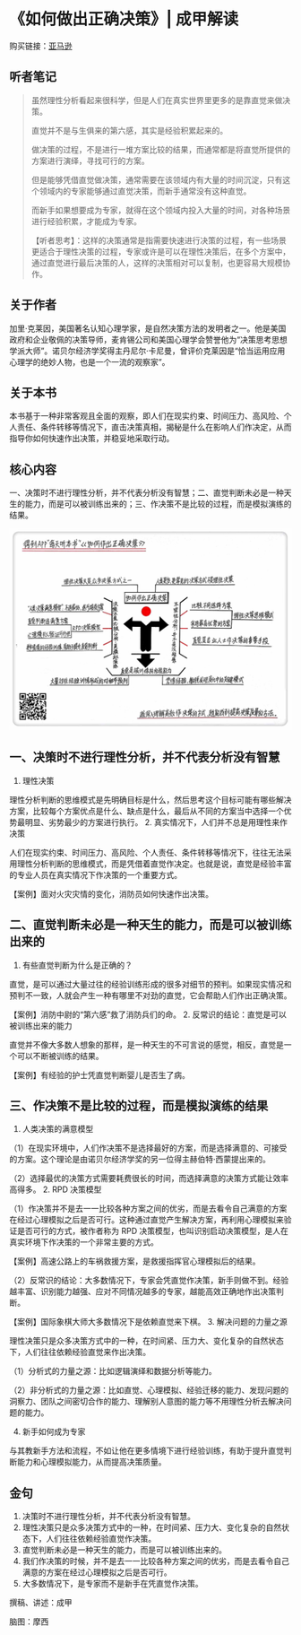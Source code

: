 《如何做出正确决策》| 成甲解读
=======================================

购买链接：[亚马逊](https://www.amazon.cn/图书/dp/B01DOWBBPI/ref=sr_1_1?ie=UTF8&qid=1506686921&sr=8-1&keywords=如何做出正确决策)

听者笔记
---------------------------------------

> 虽然理性分析看起来很科学，但是人们在真实世界里更多的是靠直觉来做决策。
>
> 直觉并不是与生俱来的第六感，其实是经验积累起来的。
> 
> 做决策的过程，不是进行一堆方案比较的结果，而通常都是将直觉所提供的方案进行演绎，寻找可行的方案。
> 
> 但是能够凭借直觉做决策，通常需要在该领域内有大量的时间沉淀，只有这个领域内的专家能够通过直觉决策，而新手通常没有这种直觉。
>
> 而新手如果想要成为专家，就得在这个领域内投入大量的时间，对各种场景进行经验积累，才能成为专家。
>
> 【听者思考】：这样的决策通常是指需要快速进行决策的过程，有一些场景更适合于理性决策的过程，专家或许是可以在理性决策后，在多个方案中，通过直觉进行最后决策的人，这样的决策相对可以复制，也更容易大规模协作。

关于作者
---------------------------------------

加里·克莱因，美国著名认知心理学家，是自然决策方法的发明者之一。他是美国政府和企业敬佩的决策导师，麦肯锡公司和美国心理学会赞誉他为“决策思考思想学派大师”。诺贝尔经济学奖得主丹尼尔·卡尼曼，曾评价克莱因是“恰当运用应用心理学的绝妙人物，也是一个一流的观察家”。

关于本书
---------------------------------------

本书基于一种非常客观且全面的观察，即人们在现实约束、时间压力、高风险、个人责任、条件转移等情况下，直击决策真相，揭秘是什么在影响人们作决定，从而指导你如何快速作出决策，并稳妥地采取行动。

核心内容
---------------------------------------

一、决策时不进行理性分析，并不代表分析没有智慧；二、直觉判断未必是一种天生的能力，而是可以被训练出来的；三、作决策不是比较的过程，而是模拟演练的结果。
 

![](sources-of-power-how-people-make-decisions/001.JPG)

一、决策时不进行理性分析，并不代表分析没有智慧
---------------------------------------

1. 理性决策

理性分析判断的思维模式是先明确目标是什么，然后思考这个目标可能有哪些解决方案，比较每个方案优点是什么、缺点是什么，最后从不同的方案当中选择一个优势最明显、劣势最少的方案进行执行。
2. 真实情况下，人们并不总是用理性来作决策

人们在现实约束、时间压力、高风险、个人责任、条件转移等情况下，往往无法采用理性分析判断的思维模式，而是凭借着直觉作决定。也就是说，直觉是经验丰富的专业人员在真实情况下作决策的一个重要方式。

【案例】面对火灾灾情的变化，消防员如何快速作出决策。

二、直觉判断未必是一种天生的能力，而是可以被训练出来的
---------------------------------------

1. 有些直觉判断为什么是正确的？

直觉，是可以通过大量过往的经验训练形成的很多对细节的预判。如果现实情况和预判不一致，人就会产生一种有哪里不对劲的直觉，它会帮助人们作出正确决策。

【案例】消防中尉的“第六感”救了消防兵们的命。
2. 反常识的结论：直觉是可以被训练出来的能力

直觉并不像大多数人想象的那样，是一种天生的不可言说的感觉，相反，直觉是一个可以不断被训练的结果。

【案例】有经验的护士凭直觉判断婴儿是否生了病。

三、作决策不是比较的过程，而是模拟演练的结果
---------------------------------------

1. 人类决策的满意模型

（1）在现实环境中，人们作决策不是选择最好的方案，而是选择满意的、可接受的方案。这个理论是由诺贝尔经济学奖的另一位得主赫伯特·西蒙提出来的。

（2）选择最优的决策方式需要耗费很长的时间，而选择满意的决策方式能让效率高得多。
2. RPD 决策模型

（1）作决策并不是去一一比较各种方案之间的优劣，而是去看令自己满意的方案在经过心理模拟之后是否可行。这种通过直觉产生解决方案，再利用心理模拟来验证是否可行的方式，被作者称为 RPD 决策模型，也叫识别启动决策模型，是人在真实环境下作决策的一个非常主要的方式。

【案例】高速公路上的车祸救援方案，是救援指挥官心理模拟后的结果。

（2）反常识的结论：大多数情况下，专家会凭直觉作决策，新手则做不到。经验越丰富、识别能力越强、应对不同情况越多的专家，越能高效正确地作出决策判断。

【案例】国际象棋大师大多数情况下是依赖直觉来下棋。
3. 解决问题的力量之源

理性决策只是众多决策方式中的一种，在时间紧、压力大、变化复杂的自然状态下，人们往往依赖经验直觉来作出决策。

（1）分析式的力量之源：比如逻辑演绎和数据分析等能力。

（2）非分析式的力量之源：比如直觉、心理模拟、经验迁移的能力、发现问题的洞察力、团队之间密切合作的能力、理解别人意图的能力等不用理性分析去解决问题的能力。

4. 新手如何成为专家

与其教新手方法和流程，不如让他在更多情境下进行经验训练，有助于提升直觉判断能力和心理模拟能力，从而提高决策质量。

金句
---------------------------------------

1. 决策时不进行理性分析，并不代表分析没有智慧。
2. 理性决策只是众多决策方式中的一种，在时间紧、压力大、变化复杂的自然状态下，人们往往依赖经验直觉作决策。
3. 直觉判断未必是一种天生的能力，而是可以被训练出来的。
4. 我们作决策的时候，并不是去一一比较各种方案之间的优劣，而是去看令自己满意的方案在经过心理模拟之后是否可行。
5. 大多数情况下，是专家而不是新手在凭直觉作决策。

撰稿、讲述：成甲

脑图：摩西